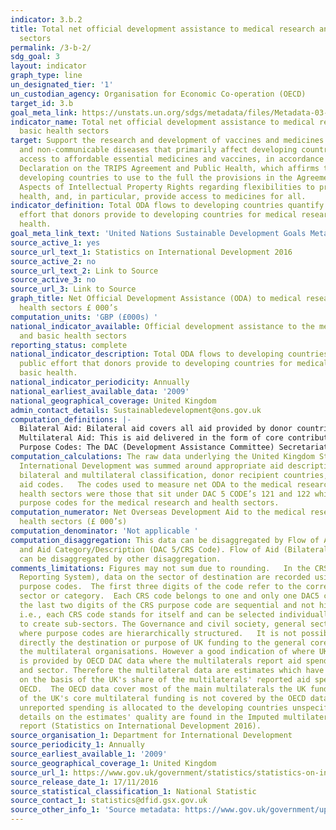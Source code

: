 ```yaml
---
indicator: 3.b.2
title: Total net official development assistance to medical research and basic health
  sectors
permalink: /3-b-2/
sdg_goal: 3
layout: indicator
graph_type: line
un_designated_tier: '1'
un_custodian_agency: Organisation for Economic Co-operation (OECD)
target_id: 3.b
goal_meta_link: https://unstats.un.org/sdgs/metadata/files/Metadata-03-0B-02.pdf
indicator_name: Total net official development assistance to medical research and
  basic health sectors
target: Support the research and development of vaccines and medicines for the communicable
  and non-communicable diseases that primarily affect developing countries, provide
  access to affordable essential medicines and vaccines, in accordance with the Doha
  Declaration on the TRIPS Agreement and Public Health, which affirms the right of
  developing countries to use to the full the provisions in the Agreement on TradeRelated
  Aspects of Intellectual Property Rights regarding flexibilities to protect public
  health, and, in particular, provide access to medicines for all.
indicator_definition: Total ODA flows to developing countries quantify the public
  effort that donors provide to developing countries for medical research and basic
  health.
goal_meta_link_text: 'United Nations Sustainable Development Goals Metadata: 3.b.2'
source_active_1: yes
source_url_text_1: Statistics on International Development 2016
source_active_2: no
source_url_text_2: Link to Source
source_active_3: no
source_url_3: Link to Source
graph_title: Net Official Development Assistance (ODA) to medical research and basic
  health sectors £ 000’s
computation_units: 'GBP (£000s) '
national_indicator_available: Official development assistance to the medical research
  and basic health sectors
reporting_status: complete
national_indicator_description: Total ODA flows to developing countries quantify the
  public effort that donors provide to developing countries for medical research and
  basic health.
national_indicator_periodicity: Annually
national_earliest_available_data: '2009'
national_geographical_coverage: United Kingdom
admin_contact_details: Sustainabledevelopment@ons.gov.uk
computation_definitions: |-
  Bilateral Aid: Bilateral aid covers all aid provided by donor countries when the recipient country, sector or project is known. Bilateral aid also includes aid that is channelled through a multilateral organisation where the government department determines the country, sector or theme that the funds will be spent on.
  Multilateral Aid: This is aid delivered in the form of core contributions to organisations on the DAC List of Multilateral Organisations.
  Purpose Codes: The DAC (Development Assistance Committee) Secretariat maintains various code lists which are used by donors to report on their aid flows to the DAC databases.  In addition, these codes are used to classify information in the DAC databases. The sector classification codes used can be found on the OECD website (http://www.oecd.org/dac/stats/purposecodessectorclassification.htm).
computation_calculations: The raw data underlying the United Kingdom Statistics on
  International Development was summed around appropriate aid description CRS codes,
  bilateral and multilateral classification, donor recipient countries, and type of
  aid codes.   The codes used to measure net ODA to the medical research and basic
  health sectors were those that sit under DAC 5 CODE’s 121 and 122 which are the
  purpose codes for the medical research and health sectors.
computation_numerator: Net Overseas Development Aid to the medical research and basic
  health sectors (£ 000’s)
computation_denominator: 'Not applicable '
computation_disaggregation: This data can be disaggregated by Flow of Aid (Bilateral/Multilateral)
  and Aid Category/Description (DAC 5/CRS Code). Flow of Aid (Bilateral/Multilateral)
  can be disaggregated by other disaggregation.
comments_limitations: Figures may not sum due to rounding.   In the CRS (Creditor
  Reporting System), data on the sector of destination are recorded using 5-digit
  purpose codes.  The first three digits of the code refer to the corresponding DAC5
  sector or category.  Each CRS code belongs to one and only one DAC5 category.  Generally,
  the last two digits of the CRS purpose code are sequential and not hierarchical
  i.e., each CRS code stands for itself and can be selected individually or grouped
  to create sub-sectors. The Governance and civil society, general sector is an exception
  where purpose codes are hierarchically structured.   It is not possible to track
  directly the destination or purpose of UK funding to the general core budgets of
  the multilateral organisations. However a good indication of where UK funding goes
  is provided by OECD DAC data where the multilaterals report aid spend by country
  and sector. Therefore the multilateral data are estimates which have been calculated
  on the basis of the UK's share of the multilaterals' reported aid spending to the
  OECD.  The OECD data cover most of the main multilaterals the UK funds.  About 15%
  of the UK's core multilateral funding is not covered by the OECD data, and this
  unreported spending is allocated to the developing countries unspecified category.   More
  details on the estimates' quality are found in the Imputed multilateral share quality
  report (Statistics on International Development 2016).
source_organisation_1: Department for International Development
source_periodicity_1: Annually
source_earliest_available_1: '2009'
source_geographical_coverage_1: United Kingdom
source_url_1: https://www.gov.uk/government/statistics/statistics-on-international-development-2016
source_release_date_1: 17/11/2016
source_statistical_classification_1: National Statistic
source_contact_1: statistics@dfid.gsx.gov.uk
source_other_info_1: 'Source metadata: https://www.gov.uk/government/uploads/system/uploads/attachment_data/file/570157/annexes.pdf'
---
```


